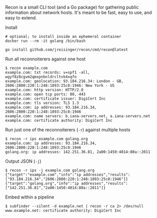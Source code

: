 Recon is a small CLI tool (and a Go package) for gathering public information about network hosts. It's meant to be fast, easy to use, and easy to extend.

Install

```
# optional; to install inside an ephemeral container
docker run --rm -it golang /bin/bash

go install github.com/jreisinger/recon/cmd/recon@latest
```

Run all reconnoiterers against one host

```
$ recon example.com
example.com: txt records: v=spf1 -all, wgyf8z8cgvm2qmxpnbnldrcltvk4xqfn
example.com: geolocation: 93.184.216.34: London - GB, 2606:2800:220:1:248:1893:25c8:1946: New York - US
example.com: http version: HTTP/2.0
example.com: open tcp ports: 80, 443
example.com: certificate issuer: DigiCert Inc
example.com: tls version: TLS 1.3
example.com: ip addresses: 93.184.216.34, 2606:2800:220:1:248:1893:25c8:1946
example.com: name servers: b.iana-servers.net, a.iana-servers.net
example.com: certificate authority: DigiCert Inc
```

Run just one of the reconnoiterers (`-r`) against multiple hosts

```
$ recon -r ips example.com golang.org
example.com: ip addresses: 93.184.216.34, 2606:2800:220:1:248:1893:25c8:1946
golang.org: ip addresses: 142.251.36.81, 2a00:1450:4014:80a::2011
```

Output JSON (`-j`)

```
$ recon -r ips -j example.com golang.org
{"target":"example.com","info":"ip addresses","results":["93.184.216.34","2606:2800:220:1:248:1893:25c8:1946"]}
{"target":"golang.org","info":"ip addresses","results":["142.251.36.81","2a00:1450:4014:80a::2011"]}
```

Embed within a pipeline

```
$ subfinder --silent -d example.net | recon -r ca 2> /dev/null
www.example.net: certificate authority: DigiCert Inc
```
